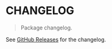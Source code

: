 # CHANGELOG

> Package changelog.

See [GitHub Releases](https://github.com/stdlib-js/utils-async-map-keys/releases) for the changelog.